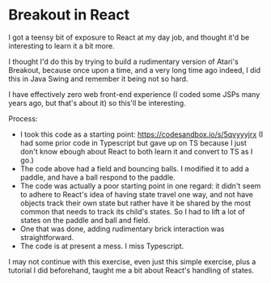 # Breakout in React

I got a teensy bit of exposure to React at my day job, and thought it'd be interesting to learn it a bit more. 

I thought I'd do this by trying to build a rudimentary version of Atari's Breakout, because once upon a time, and a very long time ago indeed, I did this in Java Swing and remember it being not so hard.

I have effectively zero web front-end experience (I coded some JSPs many years ago, but that's about it) so this'll be interesting.

Process:
* I took this code as a starting point: https://codesandbox.io/s/5qvyyyjrx (I had some prior code in Typescript but gave up on TS because I just don't know ebough about React to both learn it and convert to TS as I go.)
* The code above had a field and bouncing balls.  I modified it to add a paddle, and have a ball respond to the paddle.
* The code was actually a poor starting point in one regard: it didn't seem to adhere to React's idea of having state travel one way, and not have objects track their own state but rather have it be shared by the most common that needs to track its child's states.  So I had to lift a lot of states on the paddle and ball and field.
* One that was done, adding rudimentary brick interaction was straightforward.
* The code is at present a mess.  I miss Typescript.

I may not continue with this exercise, even just this simple exercise, plus a tutorial I did beforehand, taught me a bit about React's handling of states.
